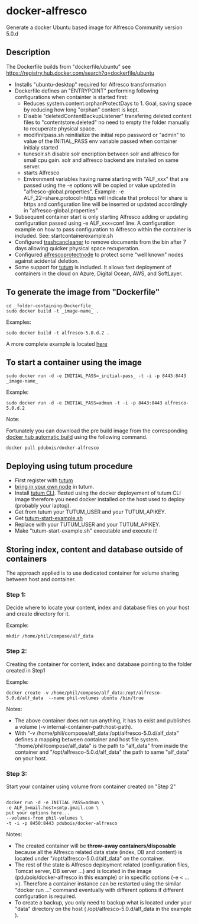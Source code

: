 # docker-alfresco


Generate a docker Ubuntu based image for Alfresco Community version 5.0.d

## Description


 The Dockerfile builds from "dockerfile/ubuntu" see https://registry.hub.docker.com/search?q=dockerfile/ubuntu
 
- Installs "ubuntu-desktop" required for Alfresco transformation
- Dockerfile defines an "ENTRYPOINT" performing following configurations when containter is started first:
	- Reduces system.content.orphanProtectDays to 1. Goal, saving space by reducing how long "orphan" content is kept.
	- Disable "deletedContentBackupListener" transfering deleted content files to "contentstore.deleted" no need
	 to empty the folder manually to recuperate physical space.
	- modifinitpass.sh reinitialize the initial repo password or "admin" to value of the INITIAL_PASS env variable
         passed when container initialy started
    - tunesolr.sh disable solr encription between solr and alfresco for small cpu gain. solr and alfresco backend 
         are installed on same server.
    - starts Alfresco
    - Environment variables having name starting with "ALF_xxx" that are passed using the -e options will be copied or value updated in "alfresco-global.properties". 
       Example: -e ALF_22=share.protocol=https will indicate that protocol for share is https and configuration line will be inserted or updated accordingly in "alfresco-global.properties"
- Subsequent container start is only starting Alfresco adding or updating configuration passed using -e ALF_xxx=conf line. A configuration example on how to pass configuration to Alfresco within the container is included. See: startcontainerexample.sh
- Configured [trashcancleaner](https://github.com/pdubois/trashcancleaner) to remove documents from the bin after 7 days allowing 
  quicker physical space recuperation.
- Configured [alfrescoprotectnode](https://github.com/pdubois/alfrescoprotectnode) to protect some "well known" nodes against acidental deletion.
- Some support for [tutum](https://www.tutum.co/) is included. It allows fast deployment of containers in the cloud on Azure, Digital Ocean, AWS, and SoftLayer.
  

## To generate the image from "Dockerfile"

```
cd _folder-containing-Dockerfile_
sudo docker build -t _image-name_ .
```

Examples:

```
sudo docker build -t alfresco-5.0.d.2 .
```

A more complete example is located [here](https://github.com/pdubois/docker-alfresco/blob/master/startcontainerexample.sh)


## To start a container using the image


```
sudo docker run -d -e INITIAL_PASS=_initial-pass_ -t -i -p 8443:8443 _image-name_
```

Example:

```
sudo docker run -d -e INITIAL_PASS=admun -t -i -p 8443:8443 alfresco-5.0.d.2
```

Note:

Fortunately you can download the pre build image from the corresponding [docker hub automatic build](https://registry.hub.docker.com/u/pdubois/docker-alfresco/) using the following command.

```
docker pull pdubois/docker-alfresco
```
## Deploying using tutum procedure

- First register with [tutum](https://www.tutum.co/)
- [bring in your own node](https://support.tutum.co/support/solutions/articles/5000513678-bring-your-own-node) in tutum.
- Install [tutum CLI](https://github.com/tutumcloud/tutum-cli). Tested using the docker deployement of tutum CLI image therefore you need docker installed on the host used to deploy (probably your laptop).
- Get from tutum your TUTUM_USER and your TUTUM_APIKEY.
- Get [tutum-start-example.sh](https://github.com/pdubois/docker-alfresco/blob/8386fcad28cefb4c6d23c2c0cca27f641cb1d3c6/tutum-start-example.sh)
- Replace with your TUTUM_USER and your TUTUM_APIKEY.
- Make "tutum-start-example.sh" executable and execute it!


## Storing index, content and database outside of containers

The approach applied is to use dedicated container for volume sharing between host and container. 

### Step 1:

Decide where to locate your content, index and database files on your host and create directory for it.

Example:

```
mkdir /home/phil/compose/alf_data
```

### Step 2:

Creating the container for content, index and database pointing to the folder created in Step1


Example:

```
docker create -v /home/phil/compose/alf_data:/opt/alfresco-5.0.d/alf_data  --name phil-volumes ubuntu /bin/true
``` 

Notes:

- The above container does not run anything, it has to exist and publishes a volume (-v internal-container-path:host-path).
- With "-v /home/phil/compose/alf_data:/opt/alfresco-5.0.d/alf_data" defines a mapping between container and host file system.
"/home/phil/compose/alf_data" is the path to "alf_data" from inside the container and "/opt/alfresco-5.0.d/alf_data" the path
to same "alf_data" on your host.



### Step 3:

Start your container using volume from container created on "Step 2"

```

docker run -d -e INITIAL_PASS=admun \
-e ALF_1=mail.host=smtp.gmail.com \
put your options here...
--volumes-from phil-volumes \
-t -i -p 8450:8443 pdubois/docker-alfresco
```

Notes:

- The created container will be **throw-away containers/disposable** because all the Alfresco related data state
(index, DB and content) is located under "/opt/alfresco-5.0.d/alf_data" on the container.
- The rest of the state is Alfresco deployment related (configuration files, Tomcat server, DB server ...) and is located in the image 
(pdubois/docker-alfresco in this example) or in specific options (-e < ... >). Therefore a container instance can be restarted
using the similar "docker run ..." command eventually with different options if different configuration is required.
- To create a backup, you only need to backup what is located under your "data" directory on the host
( /opt/alfresco-5.0.d/alf_data in the example ).





 
   
